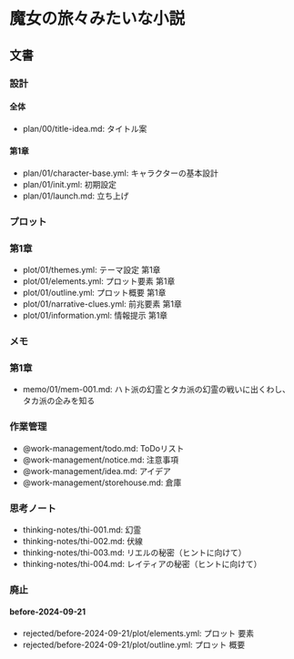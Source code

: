 # 魔女の旅々みたいな小説
## 文書
### 設計
#### 全体
- plan/00/title-idea.md: タイトル案


#### 第1章
- plan/01/character-base.yml: キャラクターの基本設計
- plan/01/init.yml:           初期設定
- plan/01/launch.md:          立ち上げ


### プロット
### 第1章
- plot/01/themes.yml:          テーマ設定 第1章
- plot/01/elements.yml:        プロット要素 第1章
- plot/01/outline.yml:         プロット概要 第1章
- plot/01/narrative-clues.yml: 前兆要素 第1章
- plot/01/information.yml:     情報提示 第1章


### メモ
### 第1章
- memo/01/mem-001.md: ハト派の幻霊とタカ派の幻霊の戦いに出くわし、タカ派の企みを知る


### 作業管理
- @work-management/todo.md:       ToDoリスト
- @work-management/notice.md:     注意事項
- @work-management/idea.md:       アイデア
- @work-management/storehouse.md: 倉庫


### 思考ノート
- thinking-notes/thi-001.md: 幻霊
- thinking-notes/thi-002.md: 伏線
- thinking-notes/thi-003.md: リエルの秘密（ヒントに向けて）
- thinking-notes/thi-004.md: レイティアの秘密（ヒントに向けて）


### 廃止
#### before-2024-09-21
- rejected/before-2024-09-21/plot/elements.yml: プロット 要素
- rejected/before-2024-09-21/plot/outline.yml:  プロット 概要
